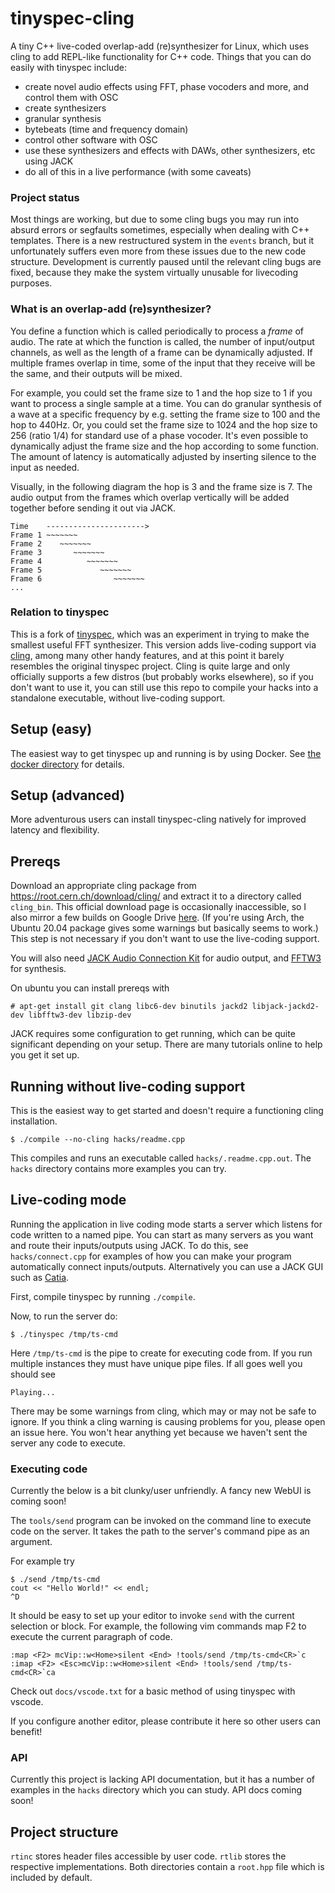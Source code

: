 # tinyspec-cling
A tiny C++ live-coded overlap-add (re)synthesizer for Linux, which uses cling to add REPL-like functionality for C++ code.
Things that you can do easily with tinyspec include:

 - create novel audio effects using FFT, phase vocoders and more, and control them with OSC
 - create synthesizers
 - granular synthesis
 - bytebeats (time and frequency domain)
 - control other software with OSC
 - use these synthesizers and effects with DAWs, other synthesizers, etc using JACK
 - do all of this in a live performance (with some caveats)

### Project status ###
Most things are working, but due to some cling bugs you may run into absurd errors or segfaults sometimes,
especially when dealing with C++ templates.
There is a new restructured system in the `events` branch, but it unfortunately suffers even more from these issues due
to the new code structure. Development is currently paused until the relevant cling bugs are fixed,
because they make the system virtually unusable for livecoding purposes.

### What is an overlap-add (re)synthesizer?
You define a function which is called periodically to process a *frame* of audio.
The rate at which the function is called, the number of input/output channels,
as well as the length of a frame can be dynamically adjusted.
If multiple frames overlap in time, some of the input that they receive will be the same, and their outputs will be mixed.

For example, you could set the frame size to 1 and the hop size to 1 if you want to process a single sample at a time.
You can do granular synthesis of a wave at a specific frequency by e.g. setting the frame size to 100 and the hop to 440Hz.
Or, you could set the frame size to 1024 and the hop size to 256 (ratio 1/4) for standard use of a phase vocoder.
It's even possible to dynamically adjust the frame size and the hop according to some function. The amount of latency is automatically
adjusted by inserting silence to the input as needed.

Visually, in the following diagram the hop is 3 and the frame size is 7.
The audio output from the frames which overlap vertically will be added together before sending it out via JACK.
```
Time    ---------------------->
Frame 1 ~~~~~~~
Frame 2    ~~~~~~~
Frame 3       ~~~~~~~
Frame 4          ~~~~~~~
Frame 5             ~~~~~~~
Frame 6                ~~~~~~~
...
```

### Relation to tinyspec 
This is a fork of [tinyspec](https://github.com/nwoeanhinnogaehr/tinyspec), which was an experiment in trying to make the smallest useful FFT synthesizer.
This version adds live-coding support via [cling](https://root.cern.ch/cling), among many other handy features, and at this point it
barely resembles the original tinyspec project.
Cling is quite large and only officially supports a few distros (but probably works elsewhere),
so if you don't want to use it, you can still use this repo
to compile your hacks into a standalone executable, without live-coding support.

## Setup (easy)
The easiest way to get tinyspec up and running is by using Docker. See [the docker directory](docker/) for details.

## Setup (advanced)
More adventurous users can install tinyspec-cling natively for improved latency and flexibility.

## Prereqs
Download an appropriate cling package from https://root.cern.ch/download/cling/
and extract it to a directory called `cling_bin`.
This official download page is occasionally inaccessible, so I also mirror a few builds on Google Drive [here](https://drive.google.com/drive/u/0/folders/1rrKMifdHjtKAVMU_HgxeNZyY4uBvwpvp).
(If you're using Arch, the Ubuntu 20.04 package gives some warnings but basically seems to work.)
This step is not necessary if you don't want to use the live-coding support.

You will also need 
[JACK Audio Connection Kit](http://www.jackaudio.org/) for audio output, and [FFTW3](http://www.fftw.org/) for synthesis.

On ubuntu you can install prereqs with
```
# apt-get install git clang libc6-dev binutils jackd2 libjack-jackd2-dev libfftw3-dev libzip-dev
```
JACK requires some configuration to get running, which can be quite significant depending on your setup.
There are many tutorials online to help you get it set up.

## Running without live-coding support
This is the easiest way to get started and doesn't require a functioning cling installation.
```
$ ./compile --no-cling hacks/readme.cpp
```
This compiles and runs an executable called `hacks/.readme.cpp.out`.
The `hacks` directory contains more examples you can try.

## Live-coding mode
Running the application in live coding mode starts a server which listens for code written to a named pipe.
You can start as many servers as you want and route their inputs/outputs using
JACK. To do this, see `hacks/connect.cpp` for examples of how you can make your program automatically connect inputs/outputs.
Alternatively you can use a JACK GUI such as [Catia](https://kx.studio/Applications:Catia).

First, compile tinyspec by running `./compile`.

Now, to run the server do:
```
$ ./tinyspec /tmp/ts-cmd
```
Here `/tmp/ts-cmd` is the pipe to create for executing code from.
If you run multiple instances they must have unique pipe files.
If all goes well you should see
```
Playing...
```
There may be some warnings from cling, which may or may not be safe to ignore.
If you think a cling warning is causing problems for you, please open an issue here.
You won't hear anything yet because we haven't sent the server any code to execute.

### Executing code
Currently the below is a bit clunky/user unfriendly. A fancy new WebUI is coming soon!

The `tools/send` program can be invoked on the command line to execute code on the server.
It takes the path to the server's command pipe as an argument.

For example try
```
$ ./send /tmp/ts-cmd
cout << "Hello World!" << endl;
^D
```

It should be easy to set up your editor to invoke `send` with the current selection or block.
For example, the following vim commands map F2 to execute the current paragraph of code.
```
:map <F2> mcVip::w<Home>silent <End> !tools/send /tmp/ts-cmd<CR>`c
:imap <F2> <Esc>mcVip::w<Home>silent <End> !tools/send /tmp/ts-cmd<CR>`ca
```
Check out `docs/vscode.txt` for a basic method of using tinyspec with vscode.

If you configure another editor, please contribute it here so other users can benefit!

### API

Currently this project is lacking API documentation, but it has a number of examples
in the `hacks` directory which you can study. API docs coming soon!

## Project structure

`rtinc` stores header files accessible by user code.
`rtlib` stores the respective implementations. Both directories contain a `root.hpp` file which is included by default.

